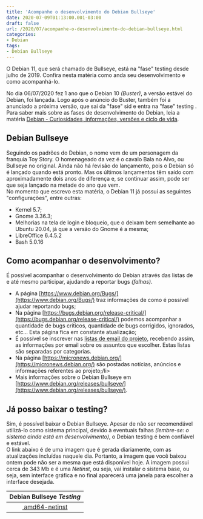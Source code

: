 ```yaml
---
title: 'Acompanhe o desenvolvimento do Debian Bullseye'
date: 2020-07-09T01:13:00.001-03:00
draft: false
url: /2020/07/acompanhe-o-desenvolvimento-do-debian-bullseye.html
categories:
- Debian
tags: 
- Debian Bullseye
---
```


O Debian 11, que será chamado de Bullseye, está na "fase" testing desde julho de 2019. Confira nesta matéria como anda seu desenvolvimento e como acompanhá-lo.

<!--more-->

No dia 06/07/2020 fez 1 ano que o Debian 10 _(Buster)_, a versão estável do Debian, foi lançada. Logo após o anúncio do Buster, também foi a anunciado a próxima versão, que sai da "fase" sid e entra na "fase" testing . Para saber mais sobre as fases de desenvolvimento do Debian, leia a matéria [Debian - Curiosidades, informações, versões e ciclo de vida](https://info.wsouza.com.br/2019/07/debian-curiosidades-informacoes-suas-versoes-e-ciclo-de-vida.html).  
  

## Debian Bullseye

Seguindo os padrões do Debian, o nome vem de um personagem da franquia Toy Story. O homenageado da vez é o cavalo Bala no Alvo, ou Bullseye no original. Ainda não há ŕevisão do lançamento, pois o Debian só é lançado quando está pronto. Mas os últimos lançamentos têm saído com aproximadamente dois anos de diferença e, se continuar assim, pode ser que seja lançado na metade do ano que vem.  
No momento que escrevo esta matéria, o Debian 11 já possui as seguintes "configurações", entre outras:  

*   Kernel 5.7;
*   Gnome 3.36.3;
*   Melhorias na tela de login e bloqueio, que o deixam bem semelhante ao Ubuntu 20.04, já que a versão do Gnome é a mesma;
*   LibreOffice 6.4.5.2
*   Bash 5.0.16

## Como acompanhar o desenvolvimento?

É possível acompanhar o desenvolvimento do Debian através das listas de e até mesmo participar, ajudando a reportar bugs _(falhas)_.  

*   A página [https://www.debian.org/Bugs/](https://www.debian.org/Bugs/) traz informações de como é possível ajudar reportando bugs;
*   Na página [https://bugs.debian.org/release-critical/](https://bugs.debian.org/release-critical/) podemos acompanhar a quantidade de bugs críticos, quantidade de bugs corrigidos, ignorados, etc... Esta página fica em constante atualização;
*   É possível se inscrever nas [listas de email do projeto](https://www.debian.org/MailingLists/subscribe.pt.html), recebendo assim, as informações por email sobre os assuntos que escolher. Estas listas são separadas por categorias.
*   Na página [https://micronews.debian.org/](https://micronews.debian.org/) são postadas notícias, anúncios e informações referentes ao projeto;/li>
*   Mais informações sobre o Debian Bullseye em [https://www.debian.org/releases/bullseye/](https://www.debian.org/releases/bullseye/).

## Já posso baixar o testing?

  
Sim, é possível baixar o Debian Bullseye. Apesar de não ser recomendável utilizá-lo como sistema principal, devido à eventuais falhas _(lembre-se: o sistema ainda está em desenvolvimento)_, o Debian testing é bem confiável e estável.  
O link abaixo é de uma imagem que é gerada diariamente, com as atualizações incluídas naquele dia. Portanto, a imagem que você baixou ontem pode não ser a mesma que está disponível hoje. A imagem possui cerca de 343 Mb e é uma _Netinst_, ou seja, vai instalar o sistema base, ou seja, sem interface gráfica e no final aparecerá uma janela para escolher a interface desejada.  
  

 |Debian Bullseye _Testing_
 |:-:
 |[ amd64-netinst](https://cdimage.debian.org/cdimage/daily-builds/daily/arch-latest/amd64/iso-cd/debian-testing-amd64-netinst.iso)

